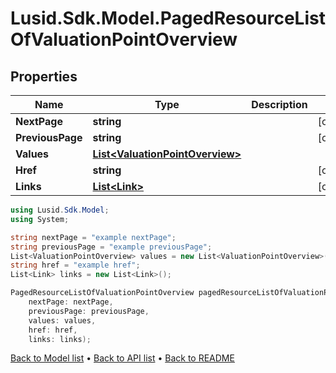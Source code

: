 # Lusid.Sdk.Model.PagedResourceListOfValuationPointOverview

## Properties

Name | Type | Description | Notes
------------ | ------------- | ------------- | -------------
**NextPage** | **string** |  | [optional] 
**PreviousPage** | **string** |  | [optional] 
**Values** | [**List&lt;ValuationPointOverview&gt;**](ValuationPointOverview.md) |  | 
**Href** | **string** |  | [optional] 
**Links** | [**List&lt;Link&gt;**](Link.md) |  | [optional] 

```csharp
using Lusid.Sdk.Model;
using System;

string nextPage = "example nextPage";
string previousPage = "example previousPage";
List<ValuationPointOverview> values = new List<ValuationPointOverview>();
string href = "example href";
List<Link> links = new List<Link>();

PagedResourceListOfValuationPointOverview pagedResourceListOfValuationPointOverviewInstance = new PagedResourceListOfValuationPointOverview(
    nextPage: nextPage,
    previousPage: previousPage,
    values: values,
    href: href,
    links: links);
```

[Back to Model list](../README.md#documentation-for-models) &#8226; [Back to API list](../README.md#documentation-for-api-endpoints) &#8226; [Back to README](../README.md)
